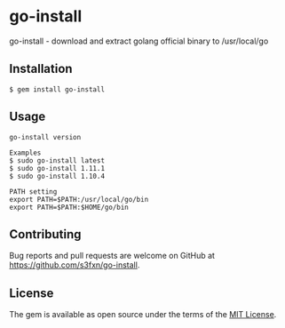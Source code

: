 # go-install

go-install - download and extract golang official binary to /usr/local/go


## Installation

    $ gem install go-install

## Usage

```
go-install version

Examples
$ sudo go-install latest
$ sudo go-install 1.11.1
$ sudo go-install 1.10.4

PATH setting
export PATH=$PATH:/usr/local/go/bin
export PATH=$PATH:$HOME/go/bin
```

## Contributing

Bug reports and pull requests are welcome on GitHub at https://github.com/s3fxn/go-install.

## License

The gem is available as open source under the terms of the [MIT License](https://opensource.org/licenses/MIT).
